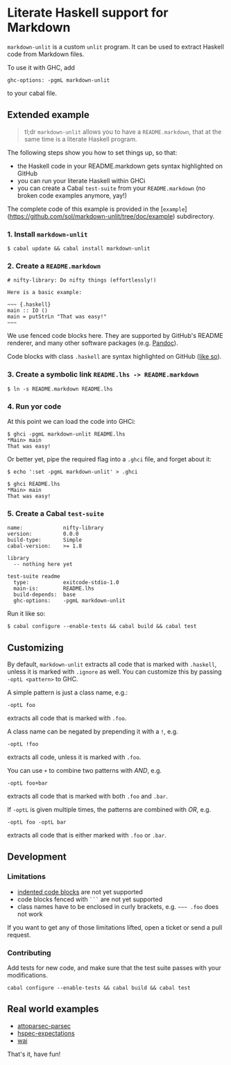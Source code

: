 # Literate Haskell support for Markdown

`markdown-unlit` is a custom `unlit` program.  It can be used to extract
Haskell code from Markdown files.

To use it with GHC, add

    ghc-options: -pgmL markdown-unlit

to your cabal file.

## Extended example

> tl;dr `markdown-unlit` allows you to have a `README.markdown`, that at the
> same time is a literate Haskell program.

The following steps show you how to set things up, so that:

 * the Haskell code in your README.markdown gets syntax highlighted on GitHub
 * you can run your literate Haskell within GHCi
 * you can create a Cabal `test-suite` from your `README.markdown` (no broken
   code examples anymore, yay!)

The complete code of this example is provided in the [`example`]
(https://github.com/sol/markdown-unlit/tree/doc/example) subdirectory.

### 1. Install `markdown-unlit`

    $ cabal update && cabal install markdown-unlit


### 2. Create a `README.markdown`


    # nifty-library: Do nifty things (effortlessly!)

    Here is a basic example:

    ~~~ {.haskell}
    main :: IO ()
    main = putStrLn "That was easy!"
    ~~~

We use fenced code blocks here.  They are supported by GitHub's README
renderer, and many other software packages (e.g.
[Pandoc](http://johnmacfarlane.net/pandoc/)).

Code blocks with class `.haskell` are syntax highlighted on GitHub ([like
so](https://github.com/sol/markdown-unlit/blob/master/example/README.markdown#readme)).

### 3. Create a symbolic link `README.lhs -> README.markdown`

    $ ln -s README.markdown README.lhs

### 4. Run yor code

At this point we can load the code into GHCi:

    $ ghci -pgmL markdown-unlit README.lhs
    *Main> main
    That was easy!

Or better yet, pipe the required flag into a `.ghci` file, and forget about it:

```
$ echo ':set -pgmL markdown-unlit' > .ghci
```
```
$ ghci README.lhs
*Main> main
That was easy!
```

### 5. Create a Cabal `test-suite`

```
name:             nifty-library
version:          0.0.0
build-type:       Simple
cabal-version:    >= 1.8

library
  -- nothing here yet

test-suite readme
  type:           exitcode-stdio-1.0
  main-is:        README.lhs
  build-depends:  base
  ghc-options:    -pgmL markdown-unlit
```

Run it like so:

    $ cabal configure --enable-tests && cabal build && cabal test

## Customizing

By default, `markdown-unlit` extracts all code that is marked with `.haskell`,
unless it is marked with `.ignore` as well.  You can customize this by passing
`-optL <pattern>` to GHC.

A simple pattern is just a class name, e.g.:

    -optL foo

extracts all code that is marked with `.foo`.

A class name can be negated by prepending it with a `!`, e.g.

    -optL !foo

extracts all code, unless it is marked with `.foo`.

You can use `+` to combine two patterns with *AND*, e.g.

    -optL foo+bar

extracts all code that is marked with both `.foo` and `.bar`.

If `-optL` is given multiple times, the patterns are combined with *OR*, e.g.

    -optL foo -optL bar

extracts all code that is either marked with `.foo` or `.bar`.

## Development

### Limitations

 * [indented code blocks](http://daringfireball.net/projects/markdown/syntax#precode) are not yet supported
 * code blocks fenced with ```` ``` ```` are not yet supported
 * class names have to be enclosed in curly brackets, e.g. `~~~ .foo` does not
   work

If you want to get any of those limitations lifted, open a ticket or send a
pull request.

### Contributing

Add tests for new code, and make sure that the test suite passes with your
modifications.

    cabal configure --enable-tests && cabal build && cabal test

## Real world examples

 * [attoparsec-parsec](https://github.com/sol/attoparsec-parsec#readme)
 * [hspec-expectations](https://github.com/sol/hspec-expectations#readme)
 * [wai](https://github.com/yesodweb/wai/tree/master/wai#readme)

That's it, have fun!
